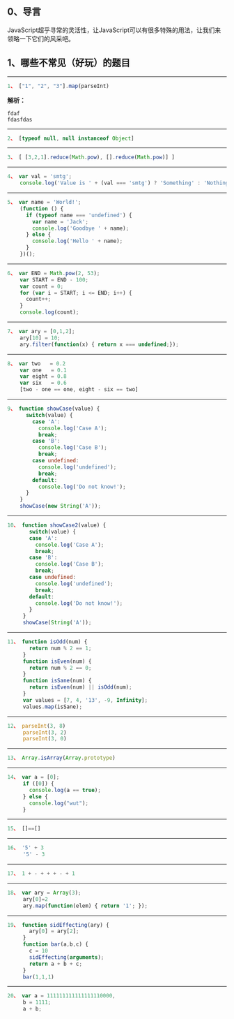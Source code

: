 <style>
.markdown-body pre[lang="answer"]{
  color: white;
}
</style>
## 0、导言

JavaScript超乎寻常的灵活性，让JavaScript可以有很多特殊的用法，让我们来领略一下它们的风采吧。

## 1、哪些不常见（好玩）的题目

---
```javascript
1、 ["1", "2", "3"].map(parseInt)
```
**解析：**
```answer
fdaf
fdasfdas
```


---
```javascript
2、 [typeof null, null instanceof Object]
```

---
```javascript
3、 [ [3,2,1].reduce(Math.pow), [].reduce(Math.pow)] ]
```

---
```javascript
4、 var val = 'smtg';
    console.log('Value is ' + (val === 'smtg') ? 'Something' : 'Nothing');
```

---
```javascript
5、 var name = 'World!';
    (function () {
      if (typeof name === 'undefined') {
        var name = 'Jack';
        console.log('Goodbye ' + name);
      } else {
        console.log('Hello ' + name);
      }
    })();
```

---
```javascript
6、 var END = Math.pow(2, 53);
    var START = END - 100;
    var count = 0;
    for (var i = START; i <= END; i++) {
      count++;
    }
    console.log(count);
```

---
```javascript
7、 var ary = [0,1,2];
    ary[10] = 10;
    ary.filter(function(x) { return x === undefined;});
```

---
```javascript
8、 var two   = 0.2
    var one   = 0.1
    var eight = 0.8
    var six   = 0.6
    [two - one == one, eight - six == two]
```

---
```javascript
9、 function showCase(value) {
      switch(value) {
        case 'A':
          console.log('Case A');
          break;
        case 'B':
          console.log('Case B');
          break;
        case undefined:
          console.log('undefined');
          break;
        default:
          console.log('Do not know!');
      }
    }
    showCase(new String('A'));
```

---
```javascript
10、 function showCase2(value) {
       switch(value) {
       case 'A':
         console.log('Case A');
         break;
       case 'B':
         console.log('Case B');
         break;
       case undefined:
         console.log('undefined');
         break;
       default:
         console.log('Do not know!');
       }
     }
     showCase(String('A'));
```

---
```javascript
11、 function isOdd(num) {
       return num % 2 == 1;
     }
     function isEven(num) {
       return num % 2 == 0;
     }
     function isSane(num) {
       return isEven(num) || isOdd(num);
     }
     var values = [7, 4, '13', -9, Infinity];
     values.map(isSane);
```


---
```javascript
12、 parseInt(3, 8)
     parseInt(3, 2)
     parseInt(3, 0)    
```

---
```javascript
13、 Array.isArray(Array.prototype)
```

---
```javascript
14、 var a = [0];
     if ([0]) { 
       console.log(a == true);
     } else { 
       console.log("wut");
     }
```

---
```javascript
15、 []==[]
```

---
```javascript
16、 '5' + 3  
     '5' - 3
```

---
```javascript
17、 1 + - + + + - + 1 
```

---
```javascript
18、 var ary = Array(3);
     ary[0]=2
     ary.map(function(elem) { return '1'; });
```

---
```javascript
19、 function sidEffecting(ary) { 
       ary[0] = ary[2];
     }
     function bar(a,b,c) { 
       c = 10
       sidEffecting(arguments);
       return a + b + c;
     }
     bar(1,1,1)
```

---
```javascript
20、 var a = 111111111111111110000,
     b = 1111;
     a + b;
```
